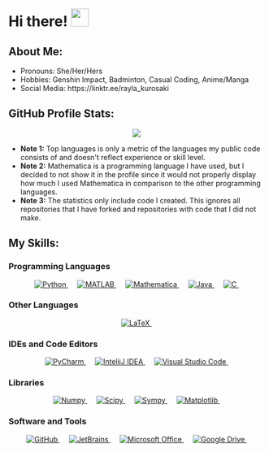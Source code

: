 <!DOCTYPE html>
<html>
<body>
    <h1> Hi there! <img src="https://media.giphy.com/media/hvRJCLFzcasrR4ia7z/giphy.gif" width="35"> </h1>
    <h2> About Me: </h2>
    <ul>
        <li> Pronouns: She/Her/Hers </li>
        <li> Hobbies: Genshin Impact, Badminton, Casual Coding, Anime/Manga </li>
        <li> Social Media: https://linktr.ee/rayla_kurosaki </li>
    </ul>
  <h2> GitHub Profile Stats: </h2>
    <p align="center">
        <img src="https://github-readme-stats.vercel.app/api/top-langs/?username=RaylaKurosaki1503&theme=radical&cache_seconds=7200&langs_count=10&layout=compact&custom_title=Most%20Used%20Languages:%20Personal&hide=Roff,Shell,Makefile,FreeMarker,CSS,Mathematica&exclude_repo=Phase_Plane_and_Slope_Field"/>
    </p>
    <ul>
        <li> <b>Note 1:</b> Top languages is only a metric of the languages my public code consists of and doesn't reflect experience or skill level. </li>
        <li> <b>Note 2:</b> Mathematica is a programming language I have used, but I decided to not show it in the profile since it would not properly display how much I used Mathematica in comparison to the other programming languages. </li>
        <li> <b>Note 3:</b> The statistics only include code I created. This ignores all repositories that I have forked and repositories with code that I did not make. </li>
    </ul>
    <h2> My Skills: </h2>
    <h3> Programming Languages </h3>
    <p align="center"> 
        &emsp; 
        <a href="https://www.python.org" target="_blank">
            <img alt="Python" src="https://img.shields.io/badge/Python%20-%233572a5?style=plastic">
        </a>
        &emsp; 
        <a href="https://www.mathworks.com/products/matlab.html" target="_blank">
            <img alt="MATLAB" src="https://img.shields.io/badge/MATLAB%20-%23e16737?style=plastic">
        </a>
<!--         &emsp; 
        <a href="https://julialang.org/" target="_blank">
            <img alt="Julia" src="https://img.shields.io/badge/Julia%20-%23a270ba?style=plastic">
        </a> -->
<!--         &emsp; 
        <a href="https://fortran-lang.org/en/" target="_blank">
            <img alt="Fortran" src="https://img.shields.io/badge/Fortran%20-%234d41b1?style=plastic">
        </a> -->
        &emsp; 
        <a href="https://www.wolfram.com/mathematica/" target="_blank">
            <img alt="Mathematica" src="https://img.shields.io/badge/Mathematica%20-%23dd1100?style=plastic">
        </a>
        &emsp; 
        <a href="https://www.java.com/en/" target="_blank">
            <img alt="Java" src="https://img.shields.io/badge/Java%20-%23b07219?style=plastic">
        </a>
        &emsp; 
        <a href="https://www.cprogramming.com/" target="_blank">
            <img alt="C" src="https://img.shields.io/badge/C%20-%23555555?style=plastic">
        </a>
        &emsp; 
        <a href="" target="_blank">
            <img alt="" src="">
        </a>
    </p>
    <h3> Other Languages </h3>
    <p align="center"> 
        &emsp; 
        <a href="http://www.ams.org/publications/what-is-tex" target="_blank">
            <img alt="LaTeX" src="https://img.shields.io/badge/LaTeX%20-%23008080?style=plastic">
        </a>
        &emsp; 
        <a href="" target="_blank">
            <img alt="" src="">
        </a>
    </p>
    <h3> IDEs and Code Editors </h3>
    <p align="center">
        &emsp; 
        <a href="https://www.jetbrains.com/pycharm/" target="_blank">
            <img alt="PyCharm" src="https://img.shields.io/badge/PyCharm%20-%236be274?style=plastic">
        </a>
        &emsp; 
        <a href="https://www.jetbrains.com/idea/" target="_blank">
            <img alt="InteliiJ IDEA" src="https://img.shields.io/badge/IntelliJ%20IDEA%20-%238670cf?style=plastic">
        </a>
        &emsp; 
        <a href="https://code.visualstudio.com/" target="_blank">
            <img alt="Visual Studio Code" src="https://img.shields.io/badge/VSCode%20-%2322a6f1?style=plastic">
        </a>
        &emsp; 
        <a href="" target="_blank">
            <img alt="" src="">
        </a>
    </p>
    <h3> Libraries </h3>
    <p align="center">
        &emsp; 
        <a href="https://numpy.org/" target="_blank">
            <img alt="Numpy" src="https://img.shields.io/badge/Numpy%20-%234dabcf?style=plastic">
        </a>
        &emsp; 
        <a href="https://scipy.org/" target="_blank">
            <img alt="Scipy" src="https://img.shields.io/badge/Scipy%20-%230054a6?style=plastic">
        </a>
        &emsp; 
        <a href="https://www.sympy.org/en/index.html" target="_blank">
            <img alt="Sympy" src="https://img.shields.io/badge/Sympy%20-%233b5526?style=plastic">
        </a>
        &emsp; 
        <a href="https://matplotlib.org/" target="_blank">
            <img alt="Matplotlib" src="https://img.shields.io/badge/Matplotlib%20-%2365baea?style=plastic">
        </a>
        &emsp; 
        <a href="" target="_blank">
            <img alt="" src="">
        </a>
    </p>
    <h3> Software and Tools </h3>
    <p align="center">
        &emsp; 
        <a href="https://github.com/" target="_blank">
            <img alt="GitHub" src="https://img.shields.io/badge/GitHub%20-%23272b33?style=plastic">
        </a>
        &emsp; 
        <a href="https://www.jetbrains.com/" target="_blank">
            <img alt="JetBrains" src="https://img.shields.io/badge/JetBrains%20-%23000000?style=plastic">
        </a>
        &emsp; 
        <a href="https://www.microsoft.com/en-us/microsoft-365/microsoft-office" target="_blank">
            <img alt="Microsoft Office" src="https://img.shields.io/badge/Microsoft%20Office%20-%23ffba08?style=plastic">
        </a>
        &emsp; 
        <a href="https://drive.google.com/drive" target="_blank">
            <img alt="Google Drive" src="https://img.shields.io/badge/Google%20Drive%20-%2334a853?style=plastic">
        </a>
        &emsp; 
        <a href="" target="_blank">
            <img alt="" src="">
        </a>
    </p>

</body>
</html>

